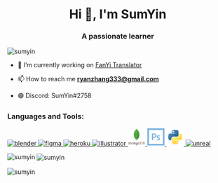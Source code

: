 <h1 align="center">Hi 👋, I'm SumYin</h1>
<h3 align="center">A passionate learner</h3>

<p align="left"> <img src="https://komarev.com/ghpvc/?username=sumyin&label=Profile%20views&color=0e75b6&style=flat" alt="sumyin" /> </p>

- 🔭 I’m currently working on [FanYi Translator](https://github.com/SumYin/FanYi-DiscordBot)

- 📫 How to reach me **ryanzhang333@gmail.com**

- 🟣 Discord: SumYin#2758

<h3 align="left">Languages and Tools:</h3>
<p align="left"> <a href="https://www.blender.org/" target="_blank" rel="noreferrer"> <img src="https://download.blender.org/branding/community/blender_community_badge_white.svg" alt="blender" width="40" height="40"/> </a> <a href="https://www.figma.com/" target="_blank" rel="noreferrer"> <img src="https://www.vectorlogo.zone/logos/figma/figma-icon.svg" alt="figma" width="40" height="40"/> </a> <a href="https://heroku.com" target="_blank" rel="noreferrer"> <img src="https://www.vectorlogo.zone/logos/heroku/heroku-icon.svg" alt="heroku" width="40" height="40"/> </a> <a href="https://www.adobe.com/in/products/illustrator.html" target="_blank" rel="noreferrer"> <img src="https://www.vectorlogo.zone/logos/adobe_illustrator/adobe_illustrator-icon.svg" alt="illustrator" width="40" height="40"/> </a> <a href="https://www.mongodb.com/" target="_blank" rel="noreferrer"> <img src="https://raw.githubusercontent.com/devicons/devicon/master/icons/mongodb/mongodb-original-wordmark.svg" alt="mongodb" width="40" height="40"/> </a> <a href="https://www.photoshop.com/en" target="_blank" rel="noreferrer"> <img src="https://raw.githubusercontent.com/devicons/devicon/master/icons/photoshop/photoshop-line.svg" alt="photoshop" width="40" height="40"/> </a> <a href="https://www.python.org" target="_blank" rel="noreferrer"> <img src="https://raw.githubusercontent.com/devicons/devicon/master/icons/python/python-original.svg" alt="python" width="40" height="40"/> </a> <a href="https://unrealengine.com/" target="_blank" rel="noreferrer"> <img src="https://raw.githubusercontent.com/kenangundogan/fontisto/036b7eca71aab1bef8e6a0518f7329f13ed62f6b/icons/svg/brand/unreal-engine.svg" alt="unreal" width="40" height="40"/> </a> </p>

<p><img align="left" src="https://github-readme-stats.vercel.app/api/top-langs?username=sumyin&show_icons=true&locale=en&layout=compact" alt="sumyin" /></p>

<p>&nbsp;<img align="center" src="https://github-readme-stats.vercel.app/api?username=sumyin&show_icons=true&locale=en" alt="sumyin" /></p>

<p><img align="center" src="https://github-readme-streak-stats.herokuapp.com/?user=sumyin&" alt="sumyin" /></p>
